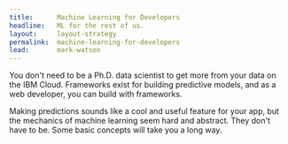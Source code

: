 ```yaml
---
title:      Machine Learning for Developers
headline:   ML for the rest of us.
layout:     layout-strategy
permalink:  machine-learning-for-developers
lead:       mark-watson
---
```


You don't need to be a Ph.D. data scientist to get more from your data on the IBM Cloud. Frameworks exist for building predictive models, and as a web developer, you can build with frameworks.

Making predictions sounds like a cool and useful feature for your app, but the mechanics of machine learning seem hard and abstract. They don't have to be. Some basic concepts will take you a long way.